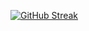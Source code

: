 [![GitHub Streak](https://streak-stats.demolab.com?user=gdlambda&theme=dark&hide_border=true)](https://git.io/streak-stats)
